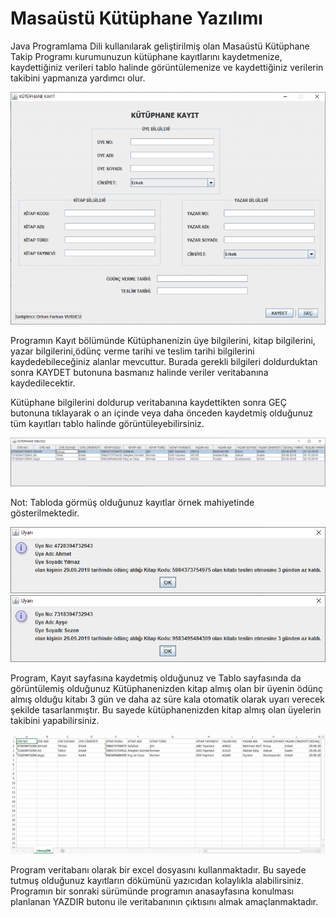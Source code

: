 # Masaüstü Kütüphane Yazılımı

Java Programlama Dili kullanılarak geliştirilmiş olan Masaüstü Kütüphane Takip Programı kurumunuzun kütüphane kayıtlarını kaydetmenize, kaydettiğiniz verileri tablo halinde görüntülemenize ve kaydettiğiniz verilerin takibini yapmanıza yardımcı olur.

![alt text](kütüphane_kayıt_2-768x567.png)

Programın Kayıt bölümünde Kütüphanenizin üye bilgilerini, kitap bilgilerini, yazar bilgilerini,ödünç verme tarihi ve teslim tarihi bilgilerini kaydedebileceğiniz alanlar mevcuttur. Burada gerekli bilgileri doldurduktan sonra KAYDET butonuna basmanız halinde veriler veritabanına kaydedilecektir.

Kütüphane bilgilerini doldurup veritabanına kaydettikten sonra GEÇ butonuna tıklayarak o an içinde veya daha önceden kaydetmiş olduğunuz tüm kayıtları tablo halinde görüntüleyebilirsiniz.

![alt text](tablo-1024x158.png)

Not: Tabloda görmüş olduğunuz kayıtlar örnek mahiyetinde gösterilmektedir. 
 
![alt text](uyari.png)
![alt text](uyari2.png)

Program, Kayıt sayfasına kaydetmiş olduğunuz ve Tablo sayfasında da görüntülemiş olduğunuz Kütüphanenizden kitap almış olan bir üyenin ödünç almış olduğu kitabı 3 gün ve daha az süre kala otomatik olarak uyarı verecek şekilde tasarlanmıştır. Bu sayede kütüphanenizden kitap almış olan üyelerin takibini yapabilirsiniz.

![alt text](veritabani-1024x387.png)

Program veritabanı olarak bir excel dosyasını kullanmaktadır. Bu sayede tutmuş olduğunuz kayıtların dökümünü yazıcıdan kolaylıkla alabilirsiniz. Programın bir sonraki sürümünde   programın anasayfasına konulması planlanan YAZDIR butonu ile veritabanının çıktısını almak amaçlanmaktadır.
  
